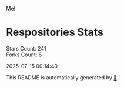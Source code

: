 Me!

# Respositories Stats
Stars Count: 241  
Forks Count: 6

2025-07-15 00:14:40  

This README is automatically generated by [🐰](https://github.com/rnitta/rnitta).
